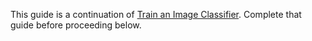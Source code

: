 This guide is a continuation of [Train an Image
Classifier](/docs/start/image-classifier/). Complete that guide before
proceeding below.
